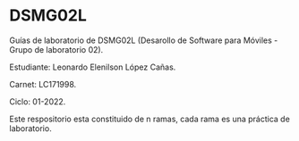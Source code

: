 # DSMG02L
Guías de laboratorio de DSMG02L (Desarollo de Software para Móviles - Grupo de laboratorio 02).

Estudiante: Leonardo Elenilson López Cañas.

Carnet: LC171998.

Ciclo: 01-2022.

Este respositorio esta constituido de n ramas, cada rama es una práctica de laboratorio.
